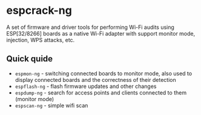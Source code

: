 # espcrack-ng
A set of firmware and driver tools for performing Wi-Fi audits using ESP[32/8266] boards as a native Wi-Fi adapter with support monitor mode, injection, WPS attacks, etc.
## Quick quide
- ```espmon-ng``` - switching connected boards to monitor mode, also used to display connected boards and the correctness of their detection
- ```espflash-ng``` - flash firmware updates and other changes
- ```espdump-ng``` - search for access points and clients connected to them (monitor mode)
- ```espscan-ng``` - simple wifi scan
